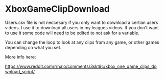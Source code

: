 # XboxGameClipDownload

Users.csv file is not neccesary if you only want to download a certian users videos. I use it to download all users in my leagues videos.
If you don't want to use it some code will need to be edited to not ask for a variable.

You can change the loop to look at any clips from any game, or other games depending on what you set.

More info here:

https://www.reddit.com/r/halo/comments/3skt9c/xbox_one_game_clips_download_script/
